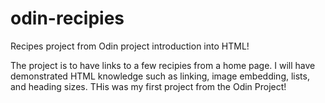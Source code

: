 # odin-recipies
Recipes project from Odin project introduction into HTML!

The project is to have links to a few recipies from a home page. I will have demonstrated HTML knowledge such as linking, image embedding, lists, and heading sizes. THis was my first project from
the Odin Project!